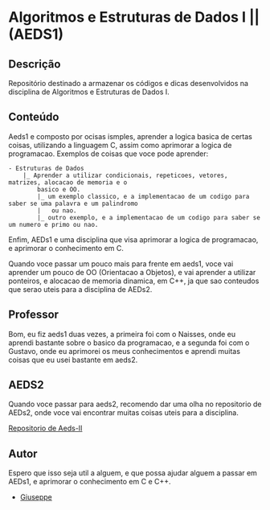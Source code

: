 #  Algoritmos e Estruturas de Dados I || (AEDS1)

## Descrição
Repositório destinado a armazenar os códigos e dicas desenvolvidos na disciplina de Algoritmos e Estruturas de Dados I.

## Conteúdo
Aeds1 e composto por ocisas ismples, aprender a logica basica de certas coisas, utilizando a linguagem C, assim como aprimorar a logica de programacao.
Exemplos de coisas que voce pode aprender:
```
- Estruturas de Dados
    |_ Aprender a utilizar condicionais, repeticoes, vetores, matrizes, alocacao de memoria e o
        basico e OO.
        |_ um exemplo classico, e a implementacao de um codigo para saber se uma palavra e um palindromo
        |   ou nao.
        |_ outro exemplo, e a implementacao de um codigo para saber se um numero e primo ou nao.
```

Enfim, AEDs1 e uma disciplina que visa aprimorar a logica de programacao, e aprimorar o conhecimento em C.

Quando voce passar um pouco mais para frente em aeds1, voce vai aprender um pouco de OO (Orientacao a Objetos), e vai aprender a utilizar ponteiros, e alocacao de memoria dinamica, em C++, ja que sao conteudos que serao uteis para a disciplina de AEDs2.

## Professor

Bom, eu fiz aeds1 duas vezes, a primeira foi com o Naisses, onde eu aprendi bastante sobre o basico da programacao, e a segunda foi com o Gustavo, onde eu aprimorei os meus conhecimentos e aprendi muitas coisas que eu usei bastante em aeds2.

## AEDS2

Quando voce passar para aeds2, recomendo dar uma olha no repositorio de AEDs2, onde voce vai encontrar muitas coisas uteis para a disciplina.

[Repositorio de Aeds-II](github.com/giusfds/AEDS-II)

## Autor
Espero que isso seja util a alguem, e que possa ajudar alguem a passar em AEDs1, e aprimorar o conhecimento em C e C++.
- [Giuseppe](github.com/giusfds)
